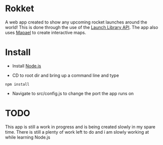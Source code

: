 # Rokket
A web app created to show any upcoming rocket launches around the world! This is done through the use of the [Launch Library API](https://launchlibrary.net/). The app also uses [Mapael](https://www.vincentbroute.fr/mapael/) to create interactive maps.

# Install
- Install [Node.js](https://nodejs.org/en/)

- CD to root dir and bring up a command line and type

```
npm install
```

- Navigate to src/config.js to change the port the app runs on

# TODO
This app is still a work in progress and is being created slowly in my spare time. There is still a plenty of work left to do and i am slowly working at while learning Node.js
